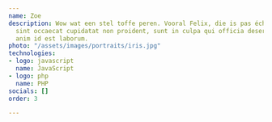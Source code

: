 ```yaml
---
name: Zoe
description: Wow wat een stel toffe peren. Vooral Felix, die is pas écht aardig. Excepteur
  sint occaecat cupidatat non proident, sunt in culpa qui officia deserunt mollit
  anim id est laborum.
photo: "/assets/images/portraits/iris.jpg"
technologies:
- logo: javascript
  name: JavaScript
- logo: php
  name: PHP
socials: []
order: 3

---
```

